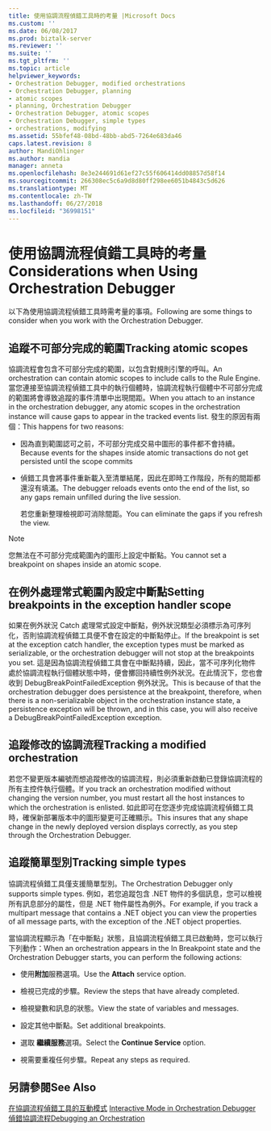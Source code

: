 ```yaml
---
title: 使用協調流程偵錯工具時的考量 |Microsoft Docs
ms.custom: ''
ms.date: 06/08/2017
ms.prod: biztalk-server
ms.reviewer: ''
ms.suite: ''
ms.tgt_pltfrm: ''
ms.topic: article
helpviewer_keywords:
- Orchestration Debugger, modified orchestrations
- Orchestration Debugger, planning
- atomic scopes
- planning, Orchestration Debugger
- Orchestration Debugger, atomic scopes
- Orchestration Debugger, simple types
- orchestrations, modifying
ms.assetid: 55bfef48-08bd-48bb-abd5-7264e683da46
caps.latest.revision: 8
author: MandiOhlinger
ms.author: mandia
manager: anneta
ms.openlocfilehash: 8e3e244691d61ef27c55f606414dd08857d58f14
ms.sourcegitcommit: 266308ec5c6a9d8d80ff298ee6051b4843c5d626
ms.translationtype: MT
ms.contentlocale: zh-TW
ms.lasthandoff: 06/27/2018
ms.locfileid: "36998151"
---
```

# <a name="considerations-when-using-orchestration-debugger"></a><span data-ttu-id="fe081-102">使用協調流程偵錯工具時的考量</span><span class="sxs-lookup"><span data-stu-id="fe081-102">Considerations when Using Orchestration Debugger</span></span>
<span data-ttu-id="fe081-103">以下為使用協調流程偵錯工具時需考量的事項。</span><span class="sxs-lookup"><span data-stu-id="fe081-103">Following are some things to consider when you work with the Orchestration Debugger.</span></span>  
  
## <a name="tracking-atomic-scopes"></a><span data-ttu-id="fe081-104">追蹤不可部分完成的範圍</span><span class="sxs-lookup"><span data-stu-id="fe081-104">Tracking atomic scopes</span></span>  
 <span data-ttu-id="fe081-105">協調流程會包含不可部分完成的範圍，以包含對規則引擎的呼叫。</span><span class="sxs-lookup"><span data-stu-id="fe081-105">An orchestration can contain atomic scopes to include calls to the Rule Engine.</span></span> <span data-ttu-id="fe081-106">當您連接至協調流程偵錯工具中的執行個體時，協調流程執行個體中不可部分完成的範圍將會導致追蹤的事件清單中出現間距。</span><span class="sxs-lookup"><span data-stu-id="fe081-106">When you attach to an instance in the orchestration debugger, any atomic scopes in the orchestration instance will cause gaps to appear in the tracked events list.</span></span> <span data-ttu-id="fe081-107">發生的原因有兩個：</span><span class="sxs-lookup"><span data-stu-id="fe081-107">This happens for two reasons:</span></span>  
  
- <span data-ttu-id="fe081-108">因為直到範圍認可之前，不可部分完成交易中圖形的事件都不會持續。</span><span class="sxs-lookup"><span data-stu-id="fe081-108">Because events for the shapes inside atomic transactions do not get persisted until the scope commits</span></span>  
  
- <span data-ttu-id="fe081-109">偵錯工具會將事件重新載入至清單結尾，因此在即時工作階段，所有的間距都還沒有填滿。</span><span class="sxs-lookup"><span data-stu-id="fe081-109">The debugger reloads events onto the end of the list, so any gaps remain unfilled during the live session.</span></span>  
  
  <span data-ttu-id="fe081-110">若您重新整理檢視即可消除間距。</span><span class="sxs-lookup"><span data-stu-id="fe081-110">You can eliminate the gaps if you refresh the view.</span></span>  
  
> [!NOTE]
>  <span data-ttu-id="fe081-111">您無法在不可部分完成範圍內的圖形上設定中斷點。</span><span class="sxs-lookup"><span data-stu-id="fe081-111">You cannot set a breakpoint on shapes inside an atomic scope.</span></span>  
  
## <a name="setting-breakpoints-in-the-exception-handler-scope"></a><span data-ttu-id="fe081-112">在例外處理常式範圍內設定中斷點</span><span class="sxs-lookup"><span data-stu-id="fe081-112">Setting breakpoints in the exception handler scope</span></span>  
 <span data-ttu-id="fe081-113">如果在例外狀況 Catch 處理常式設定中斷點，例外狀況類型必須標示為可序列化，否則協調流程偵錯工具便不會在設定的中斷點停止。</span><span class="sxs-lookup"><span data-stu-id="fe081-113">If the breakpoint is set at the exception catch handler, the exception types must be marked as serializable, or the orchestration debugger will not stop at the breakpoints you set.</span></span> <span data-ttu-id="fe081-114">這是因為協調流程偵錯工具會在中斷點持續，因此，當不可序列化物件處於協調流程執行個體狀態中時，便會擲回持續性例外狀況。在此情況下，您也會收到 DebugBreakPointFailedException 例外狀況。</span><span class="sxs-lookup"><span data-stu-id="fe081-114">This is because of that the orchestration debugger does persistence at the breakpoint, therefore, when there is a non-serializable object in the orchestration instance state, a persistence exception will be thrown, and in this case, you will also receive a DebugBreakPointFailedException exception.</span></span>  
  
## <a name="tracking-a-modified-orchestration"></a><span data-ttu-id="fe081-115">追蹤修改的協調流程</span><span class="sxs-lookup"><span data-stu-id="fe081-115">Tracking a modified orchestration</span></span>  
 <span data-ttu-id="fe081-116">若您不變更版本編號而想追蹤修改的協調流程，則必須重新啟動已登錄協調流程的所有主控件執行個體。</span><span class="sxs-lookup"><span data-stu-id="fe081-116">If you track an orchestration modified without changing the version number, you must restart all the host instances to which the orchestration is enlisted.</span></span> <span data-ttu-id="fe081-117">如此即可在您逐步完成協調流程偵錯工具時，確保新部署版本中的圖形變更可正確顯示。</span><span class="sxs-lookup"><span data-stu-id="fe081-117">This insures that any shape change in the newly deployed version displays correctly, as you step through the Orchestration Debugger.</span></span>  
  
## <a name="tracking-simple-types"></a><span data-ttu-id="fe081-118">追蹤簡單型別</span><span class="sxs-lookup"><span data-stu-id="fe081-118">Tracking simple types</span></span>  
 <span data-ttu-id="fe081-119">協調流程偵錯工具僅支援簡單型別。</span><span class="sxs-lookup"><span data-stu-id="fe081-119">The Orchestration Debugger only supports simple types.</span></span> <span data-ttu-id="fe081-120">例如，若您追蹤包含 .NET 物件的多個訊息，您可以檢視所有訊息部分的屬性，但是 .NET 物件屬性為例外。</span><span class="sxs-lookup"><span data-stu-id="fe081-120">For example, if you track a multipart message that contains a .NET object you can view the properties of all message parts, with the exception of the .NET object properties.</span></span>  
  
 <span data-ttu-id="fe081-121">當協調流程顯示為「在中斷點」狀態，且協調流程偵錯工具已啟動時，您可以執行下列動作：</span><span class="sxs-lookup"><span data-stu-id="fe081-121">When an orchestration appears in the In Breakpoint state and the Orchestration Debugger starts, you can perform the following actions:</span></span>  
  
-   <span data-ttu-id="fe081-122">使用**附加**服務選項。</span><span class="sxs-lookup"><span data-stu-id="fe081-122">Use the **Attach** service option.</span></span>  
  
-   <span data-ttu-id="fe081-123">檢視已完成的步驟。</span><span class="sxs-lookup"><span data-stu-id="fe081-123">Review the steps that have already completed.</span></span>  
  
-   <span data-ttu-id="fe081-124">檢視變數和訊息的狀態。</span><span class="sxs-lookup"><span data-stu-id="fe081-124">View the state of variables and messages.</span></span>  
  
-   <span data-ttu-id="fe081-125">設定其他中斷點。</span><span class="sxs-lookup"><span data-stu-id="fe081-125">Set additional breakpoints.</span></span>  
  
-   <span data-ttu-id="fe081-126">選取 **繼續服務**選項。</span><span class="sxs-lookup"><span data-stu-id="fe081-126">Select the **Continue Service** option.</span></span>  
  
-   <span data-ttu-id="fe081-127">視需要重複任何步驟。</span><span class="sxs-lookup"><span data-stu-id="fe081-127">Repeat any steps as required.</span></span>  
  
## <a name="see-also"></a><span data-ttu-id="fe081-128">另請參閱</span><span class="sxs-lookup"><span data-stu-id="fe081-128">See Also</span></span>  
 <span data-ttu-id="fe081-129">[在協調流程偵錯工具的互動模式](../core/interactive-mode-in-orchestration-debugger.md) </span><span class="sxs-lookup"><span data-stu-id="fe081-129">[Interactive Mode in Orchestration Debugger](../core/interactive-mode-in-orchestration-debugger.md) </span></span>  
 [<span data-ttu-id="fe081-130">偵錯協調流程</span><span class="sxs-lookup"><span data-stu-id="fe081-130">Debugging an Orchestration</span></span>](../core/debugging-an-orchestration.md)